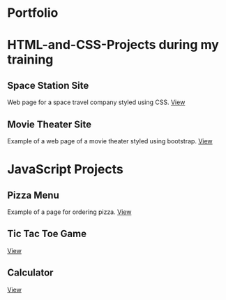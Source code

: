 # Portfolio

# HTML-and-CSS-Projects during my training

## Space Station Site 
Web page for a space travel company styled using CSS.
[View](https://github.com/bobisloth/HTML-and-CSS-Projects/tree/main/Project)

## Movie Theater Site
Example of a web page of a movie theater styled using bootstrap.
[View](https://github.com/bobisloth/HTML-and-CSS-Projects/tree/main/bootstrap4_project)


# JavaScript Projects

## Pizza Menu
Example of a page for ordering pizza. [View](https://github.com/bobisloth/JavaScript-Projects/tree/master/Pizza_Menu)

## Tic Tac Toe Game
[View](https://github.com/bobisloth/JavaScript-Projects/tree/master/TicTacToe)

## Calculator
[View](https://github.com/bobisloth/JavaScript-Projects/tree/master/Calculator)
